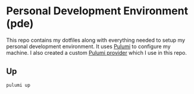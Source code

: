# Personal Development Environment (pde)

This repo contains my dotfiles along with everything needed to setup my personal
development environment. It uses [Pulumi](https://www.pulumi.com/) to configure
my machine. I also created a custom [Pulumi
provider](https://github.com/corymhall/pulumi-provider-pde) which I use in this
repo.

## Up

```
pulumi up
```
